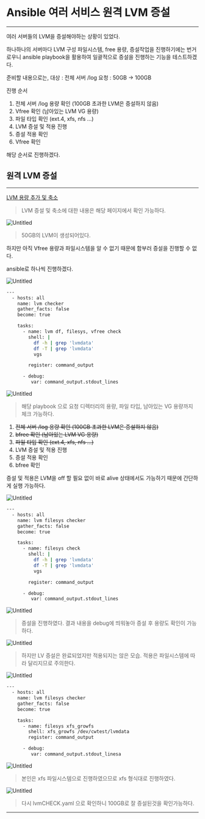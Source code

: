 # Ansible 여러 서비스 원격 LVM 증설

---

여러 서버들의 LVM을 증설해야하는 상황이 있었다.

하나하나의 서버마다 LVM 구성 파일시스템, free 용량, 증설작업을 진행하기에는 번거로우니 ansible playbook을 활용하여 일괄적으로 증설을 진행하는 기능을 테스트하겠다.

준비할 내용으로는,
대상 : 전체 서버 /log 
요청 : 50GB → 100GB

진행 순서

1. 전체 서버 /log 용량 확인 (100GB 초과한 LVM은 증설하지 않음)
2. Vfree 확인 (남아있는 LVM  VG 용량)
3. 파일 타입 확인 (ext.4, xfs, nfs …)
4. LVM 증설 및 적용 진행
5. 증설 적용 확인
6. Vfree 확인

해당 순서로 진행하겠다.

## 원격 LVM 증설

---

[LVM 용량 추가 및 축소](https://www.notion.so/LVM-d2bcf48df91342688e44e6ca57ef3f90)

> LVM 증설 및 축소에 대한 내용은 해당 페이지에서 확인 가능하다.
> 

![Untitled](Ansible%20%E1%84%8B%E1%85%A7%E1%84%85%E1%85%A5%20%E1%84%89%E1%85%A5%E1%84%87%E1%85%B5%E1%84%89%E1%85%B3%20%E1%84%8B%E1%85%AF%E1%86%AB%E1%84%80%E1%85%A7%E1%86%A8%20LVM%20%E1%84%8C%E1%85%B3%E1%86%BC%E1%84%89%E1%85%A5%E1%86%AF%205009256e03e045119213f0464cb4cd53/Untitled.png)

> 50GB의 LVM이 생성되어있다.
> 

하지만 아직 Vfree 용량과 파일시스템을 알 수 없기 때문에 함부러 증설을 진행할 수 없다.

ansible로 하나씩 진행하겠다.

![Untitled](Ansible%20%E1%84%8B%E1%85%A7%E1%84%85%E1%85%A5%20%E1%84%89%E1%85%A5%E1%84%87%E1%85%B5%E1%84%89%E1%85%B3%20%E1%84%8B%E1%85%AF%E1%86%AB%E1%84%80%E1%85%A7%E1%86%A8%20LVM%20%E1%84%8C%E1%85%B3%E1%86%BC%E1%84%89%E1%85%A5%E1%86%AF%205009256e03e045119213f0464cb4cd53/Untitled%201.png)

```bash
---
  - hosts: all
    name: lvm checker
    gather_facts: false
    become: true

    tasks:
      - name: lvm df, filesys, vfree check
        shell: |
          df -h | grep 'lvmdata'
          df -T | grep 'lvmdata'
          vgs

        register: command_output

      - debug:
         var: command_output.stdout_lines
```

![Untitled](Ansible%20%E1%84%8B%E1%85%A7%E1%84%85%E1%85%A5%20%E1%84%89%E1%85%A5%E1%84%87%E1%85%B5%E1%84%89%E1%85%B3%20%E1%84%8B%E1%85%AF%E1%86%AB%E1%84%80%E1%85%A7%E1%86%A8%20LVM%20%E1%84%8C%E1%85%B3%E1%86%BC%E1%84%89%E1%85%A5%E1%86%AF%205009256e03e045119213f0464cb4cd53/Untitled%202.png)

> 해당 playbook 으로 요청 디렉터리의 용량, 파일 타입, 남아있는 VG 용량까지 체크 가능하다.
> 

1. ~~전체 서버 /log 용량 확인 (100GB 초과한 LVM은 증설하지 않음)~~
2. ~~bfree 확인 (남아있는 LVM  VG 용량)~~
3. ~~파일 타입 확인 (ext.4, xfs, nfs …)~~
4. LVM 증설 및 적용 진행
5. 증설 적용 확인
6. bfree 확인

증설 및 적용은 LVM을 off 할 필요 없이 바로 alive 상태에서도 가능하기 때문에 간단하게 실행 가능하다.

![Untitled](Ansible%20%E1%84%8B%E1%85%A7%E1%84%85%E1%85%A5%20%E1%84%89%E1%85%A5%E1%84%87%E1%85%B5%E1%84%89%E1%85%B3%20%E1%84%8B%E1%85%AF%E1%86%AB%E1%84%80%E1%85%A7%E1%86%A8%20LVM%20%E1%84%8C%E1%85%B3%E1%86%BC%E1%84%89%E1%85%A5%E1%86%AF%205009256e03e045119213f0464cb4cd53/Untitled%203.png)

```bash
---
  - hosts: all
    name: lvm filesys checker
    gather_facts: false
    become: true

    tasks:
      - name: filesys check
        shell: |
          df -h | grep 'lvmdata'
          df -T | grep 'lvmdata'
          vgs

        register: command_output

      - debug:
         var: command_output.stdout_lines
```

![Untitled](Ansible%20%E1%84%8B%E1%85%A7%E1%84%85%E1%85%A5%20%E1%84%89%E1%85%A5%E1%84%87%E1%85%B5%E1%84%89%E1%85%B3%20%E1%84%8B%E1%85%AF%E1%86%AB%E1%84%80%E1%85%A7%E1%86%A8%20LVM%20%E1%84%8C%E1%85%B3%E1%86%BC%E1%84%89%E1%85%A5%E1%86%AF%205009256e03e045119213f0464cb4cd53/Untitled%204.png)

> 증설을 진행하였다. 결과 내용을 debug에 띄워놓아 증설 후 용량도 확인이 가능하다.
> 

![Untitled](Ansible%20%E1%84%8B%E1%85%A7%E1%84%85%E1%85%A5%20%E1%84%89%E1%85%A5%E1%84%87%E1%85%B5%E1%84%89%E1%85%B3%20%E1%84%8B%E1%85%AF%E1%86%AB%E1%84%80%E1%85%A7%E1%86%A8%20LVM%20%E1%84%8C%E1%85%B3%E1%86%BC%E1%84%89%E1%85%A5%E1%86%AF%205009256e03e045119213f0464cb4cd53/Untitled%205.png)

> 하지만 LV 증설은 완료되었지만 적용되지는 않은 모습. 적용은 파일시스템에 따라 달리지므로 주의한다.
> 

![Untitled](Ansible%20%E1%84%8B%E1%85%A7%E1%84%85%E1%85%A5%20%E1%84%89%E1%85%A5%E1%84%87%E1%85%B5%E1%84%89%E1%85%B3%20%E1%84%8B%E1%85%AF%E1%86%AB%E1%84%80%E1%85%A7%E1%86%A8%20LVM%20%E1%84%8C%E1%85%B3%E1%86%BC%E1%84%89%E1%85%A5%E1%86%AF%205009256e03e045119213f0464cb4cd53/Untitled%206.png)

```bash
---
  - hosts: all
    name: lvm filesys checker
    gather_facts: false
    become: true

    tasks:
      - name: filesys xfs_growfs
        shell: xfs_growfs /dev/cwtest/lvmdata
        register: command_output

      - debug:
         var: command_output.stdout_linesa
```

![Untitled](Ansible%20%E1%84%8B%E1%85%A7%E1%84%85%E1%85%A5%20%E1%84%89%E1%85%A5%E1%84%87%E1%85%B5%E1%84%89%E1%85%B3%20%E1%84%8B%E1%85%AF%E1%86%AB%E1%84%80%E1%85%A7%E1%86%A8%20LVM%20%E1%84%8C%E1%85%B3%E1%86%BC%E1%84%89%E1%85%A5%E1%86%AF%205009256e03e045119213f0464cb4cd53/Untitled%207.png)

> 본인은 xfs 파일시스템으로 진행하였으므로 xfs 형식대로 진행하였다.
> 

![Untitled](Ansible%20%E1%84%8B%E1%85%A7%E1%84%85%E1%85%A5%20%E1%84%89%E1%85%A5%E1%84%87%E1%85%B5%E1%84%89%E1%85%B3%20%E1%84%8B%E1%85%AF%E1%86%AB%E1%84%80%E1%85%A7%E1%86%A8%20LVM%20%E1%84%8C%E1%85%B3%E1%86%BC%E1%84%89%E1%85%A5%E1%86%AF%205009256e03e045119213f0464cb4cd53/Untitled%208.png)

> 다시 lvmCHECK.yaml 으로 확인하니 100GB로 잘 증설된것을 확인가능하다.
> 

---